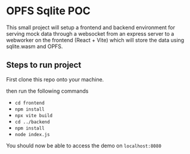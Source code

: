 
# OPFS Sqlite POC

This small project will setup a frontend and backend environment for serving mock data through a websocket from an express server to a webworker on the frontend (React + Vite) which will store the data using sqlite.wasm and OPFS.

## Steps to run project

First clone this repo onto your machine.

then run the following commands

- `cd frontend`
- `npm install`
- `npx vite build`
- `cd ../backend`
- `npm install`
- `node index.js`


You should now be able to access the demo on `localhost:8080`